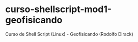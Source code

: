 # curso-shellscript-mod1-geofisicando
Curso de Shell Script (Linux) - Geofisicando (Rodolfo Dirack)

